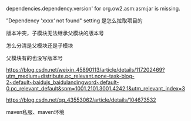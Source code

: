 dependencies.dependency.version' for org.ow2.asm:asm:jar is missing.

”Dependency 'xxxx‘ not found"
setting  是怎么拉取项目的

版本冲突，子模块无法继承父模块的版本号

怎么分清是父模块还是子模块

父模块有的也没写版本号

https://blog.csdn.net/weixin_45890113/article/details/117202469?utm_medium=distribute.pc_relevant.none-task-blog-2~default~baidujs_baidulandingword~default-0.pc_relevant_default&spm=1001.2101.3001.4242.1&utm_relevant_index=3

https://blog.csdn.net/qq_43553062/article/details/104673532




maven私服、maven环境